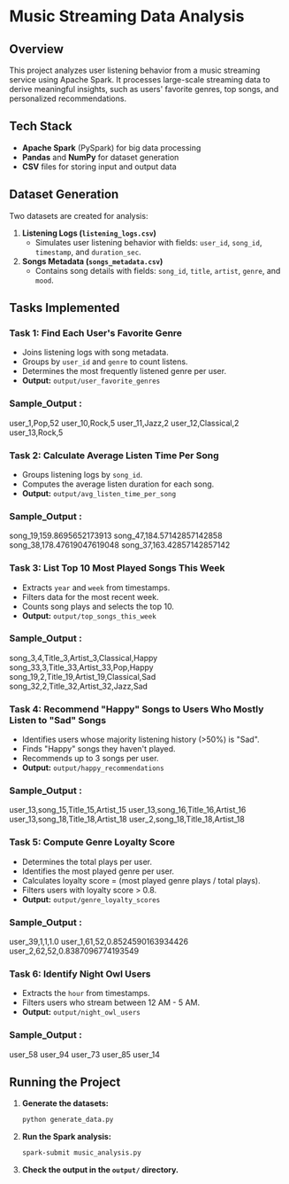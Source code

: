 # Music Streaming Data Analysis

## Overview
This project analyzes user listening behavior from a music streaming service using Apache Spark. It processes large-scale streaming data to derive meaningful insights, such as users' favorite genres, top songs, and personalized recommendations.

## Tech Stack
- **Apache Spark** (PySpark) for big data processing
- **Pandas** and **NumPy** for dataset generation
- **CSV** files for storing input and output data

## Dataset Generation
Two datasets are created for analysis:
1. **Listening Logs (`listening_logs.csv`)**
   - Simulates user listening behavior with fields: `user_id`, `song_id`, `timestamp`, and `duration_sec`.
2. **Songs Metadata (`songs_metadata.csv`)**
   - Contains song details with fields: `song_id`, `title`, `artist`, `genre`, and `mood`.

## Tasks Implemented
### Task 1: Find Each User's Favorite Genre
- Joins listening logs with song metadata.
- Groups by `user_id` and `genre` to count listens.
- Determines the most frequently listened genre per user.
- **Output:** `output/user_favorite_genres`
### Sample_Output :
user_1,Pop,52
user_10,Rock,5
user_11,Jazz,2
user_12,Classical,2
user_13,Rock,5

### Task 2: Calculate Average Listen Time Per Song
- Groups listening logs by `song_id`.
- Computes the average listen duration for each song.
- **Output:** `output/avg_listen_time_per_song`
### Sample_Output :
song_19,159.8695652173913
song_47,184.57142857142858
song_38,178.47619047619048
song_37,163.42857142857142

### Task 3: List Top 10 Most Played Songs This Week
- Extracts `year` and `week` from timestamps.
- Filters data for the most recent week.
- Counts song plays and selects the top 10.
- **Output:** `output/top_songs_this_week`
### Sample_Output :
song_3,4,Title_3,Artist_3,Classical,Happy
song_33,3,Title_33,Artist_33,Pop,Happy
song_19,2,Title_19,Artist_19,Classical,Sad
song_32,2,Title_32,Artist_32,Jazz,Sad

### Task 4: Recommend "Happy" Songs to Users Who Mostly Listen to "Sad" Songs
- Identifies users whose majority listening history (>50%) is "Sad".
- Finds "Happy" songs they haven't played.
- Recommends up to 3 songs per user.
- **Output:** `output/happy_recommendations`
### Sample_Output :
user_13,song_15,Title_15,Artist_15
user_13,song_16,Title_16,Artist_16
user_13,song_18,Title_18,Artist_18
user_2,song_18,Title_18,Artist_18

### Task 5: Compute Genre Loyalty Score
- Determines the total plays per user.
- Identifies the most played genre per user.
- Calculates loyalty score = (most played genre plays / total plays).
- Filters users with loyalty score > 0.8.
- **Output:** `output/genre_loyalty_scores`
### Sample_Output :
user_39,1,1,1.0
user_1,61,52,0.8524590163934426
user_2,62,52,0.8387096774193549

### Task 6: Identify Night Owl Users
- Extracts the `hour` from timestamps.
- Filters users who stream between 12 AM - 5 AM.
- **Output:** `output/night_owl_users`
### Sample_Output :
user_58
user_94
user_73
user_85
user_14

## Running the Project
1. **Generate the datasets:**
   ```sh
   python generate_data.py
   ```
2. **Run the Spark analysis:**
   ```sh
   spark-submit music_analysis.py
   ```
3. **Check the output in the `output/` directory.**
